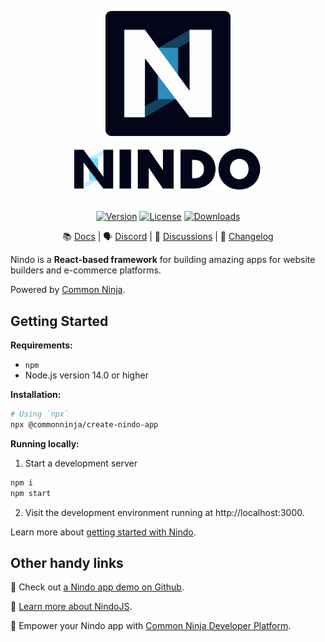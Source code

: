 <p align="center">
    <a href="https://www.commoninja.com/develoeprs">
      <img width="200" src="./docs/images/nindo-icon.png" alt="Nindo Icon"/>
      <br /><br />
      <img width="300" src="./docs/images/nindo-logo.png" alt="Nindo Logo"/>
      <br /><br />
    </a>
</p>
<p align="center">
    <a href="https://www.npmjs.com/package/@commonninja/nindo"><img src="https://img.shields.io/npm/v/@commonninja/nindo.svg?sanitize=true" alt="Version"></a>
    <a href="https://github.com/CommonNinja/nindo/blob/main/LICENSE.md"><img src="https://img.shields.io/npm/l/@commonninja/nindo.svg?sanitize=true" alt="License"></a>
    <a href="https://npmcharts.com/compare/@commonninja/nindo?minimal=true"><img src="https://img.shields.io/npm/dm/@commonninja/nindo.svg?sanitize=true" alt="Downloads"></a>
 </p>

<div align="center">

📚 [Docs](https://docs.commoninja.com) | 🗣 [Discord](https://discord.com/invite/cxqUTbvMNd) | 💬 [Discussions](https://github.com/CommonNinja/nindo/discussions) | 📝 [Changelog](https://docs.commoninja.com/change-log/)

</div>

Nindo is a **React-based framework** for building amazing apps for website builders and e-commerce platforms.

Powered by [Common Ninja](https://www.commoninja.com/developers).

## Getting Started

**Requirements:**

- `npm`
- Node.js version 14.0 or higher

**Installation:**

```bash
# Using `npx`
npx @commonninja/create-nindo-app
```

**Running locally:**

1. Start a development server

```bash
npm i
npm start
```

2. Visit the development environment running at http://localhost:3000.

Learn more about [getting started with Nindo](https://docs.commoninja.com/common-ninja/introduction).


## Other handy links

📍 Check out [a Nindo app demo on Github](https://github.com/CommonNinja/nindo-app-demo).

🤩 [Learn more about NindoJS](https://docs.commoninja.com).

🚀 Empower your Nindo app with [Common Ninja Developer Platform](https://www.commoninja.com/developers).
